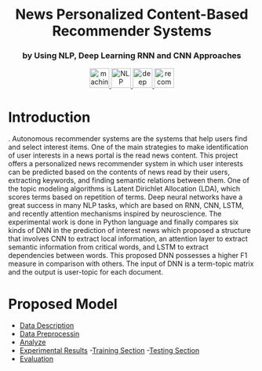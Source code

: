 <div align="center">
<h1 align="center">News Personalized Content-Based Recommender Systems </h1>
<h3 align="center">by Using NLP, Deep Learning RNN and CNN Approaches</h3>
</div>
<p align="center">
<a href="https://machinelearning.org.in/" target="_blank"> <img src="https://img.icons8.com/?size=100&id=JdKL8UDIBykm&format=png&color=000000" alt="machine learning" width="40" height="40"/> </a>
<a href="https://www.nlp-techniques.org/" target="_blank"> <img src="https://img.icons8.com/?size=100&id=Fc8jfmNVFcMq&format=png&color=000000" alt="NLP" width="40" height="40"/> </a>
<a href="https://www.deeplearningbook.org/" target="_blank"> <img src="https://img.icons8.com/?size=100&id=97384&format=png&color=000000" alt="deep neural networks" width="40" height="40"/> </a>
<a href="https://en.wikipedia.org/wiki/Recommender_system" target="_blank"> <img src="https://img.icons8.com/?size=100&id=Vebh7PFFXQZL&format=png&color=000000" alt="recommender systems" width="40" height="40"/> </a>




</p>




# Introduction
 . Autonomous recommender systems are the systems that help users find and select interest items. One of the main strategies to make identification of user interests in a news portal is the read news content.  This project offers a personalized news recommender system in which user interests can be predicted based on the contents of news read by their users, extracting keywords, and finding semantic relations between them. One of the topic modeling algorithms is Latent Dirichlet Allocation (LDA), which scores terms based on repetition of terms. Deep neural networks have a great success in many NLP tasks, which are based on RNN, CNN, LSTM, and recently attention mechanisms inspired by neuroscience. The experimental work is done in Python language and finally compares six kinds of DNN in the prediction of interest news which proposed a structure that involves CNN to extract local information, an attention layer to extract semantic information from critical words, and LSTM to extract dependencies between words. This proposed DNN possesses a higher F1 measure in comparison with others. The input of DNN is a term-topic matrix and the output is user-topic for each document.


# Proposed Model

- [Data Description](#development-usage)
- [Data Preprocessin](#Data-Preprocessing)
- [Analyze](#Analyze)
- [Experimental Results](Experimental-Results)
  -[Training Section](Training-Section)
  -[Testing Section](Testing-Section)
- [Evaluation](Evaluation)
